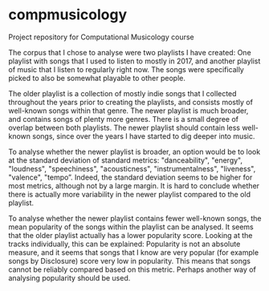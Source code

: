 # compmusicology
Project repository for Computational Musicology course

The corpus that I chose to analyse were two playlists I have created: One playlist with songs that I used to listen to mostly in 2017, and another playlist of music that I listen to regularly right now. The songs were specifically picked to also be somewhat playable to other people. 

The older playlist is a collection of mostly indie songs that I collected throughout the years prior to creating the playlists, and consists mostly of well-known songs within that genre. The newer playlist is much broader, and contains songs of plenty more genres. There is a small degree of overlap between both playlists. The newer playlist should contain less well-known songs, since over the years I have started to dig deeper into music.

To analyse whether the newer playlist is broader, an option would be to look at the standard deviation of standard metrics: "danceability", "energy", "loudness", "speechiness", "acousticness", "instrumentalness", "liveness", "valence", "tempo”. Indeed, the standard deviation seems to be higher for most metrics, although not by a large margin. It is hard to conclude whether there is actually more variability in the newer playlist compared to the old playlist.

To analyse whether the newer playlist contains fewer well-known songs, the mean popularity of the songs within the playlist can be analysed.  It seems that the older playlist actually has a lower popularity score. Looking at the tracks individually, this can be explained: Popularity is not an absolute measure, and it seems that songs that I know are very popular (for example songs by Disclosure) score very low in popularity. This means that songs cannot be reliably compared based on this metric. Perhaps another way of analysing popularity should be used.

